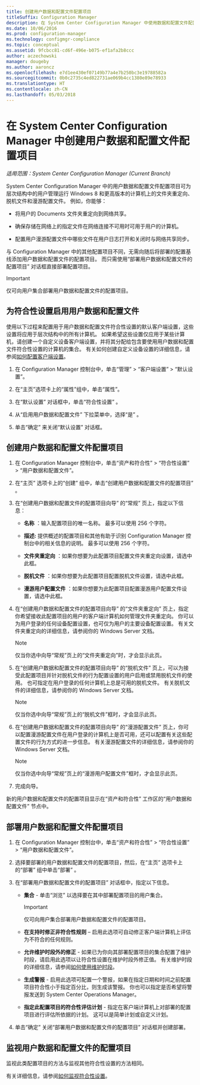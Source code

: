 ```yaml
---
title: 创建用户数据和配置文件配置项目
titleSuffix: Configuration Manager
description: 在 System Center Configuration Manager 中使用数据和配置文件配置项目来管理文件夹重定向、脱机文件和漫游配置文件。
ms.date: 10/06/2016
ms.prod: configuration-manager
ms.technology: configmgr-compliance
ms.topic: conceptual
ms.assetid: 9fcbcc81-cd6f-496e-b075-ef1afa2b8ccc
author: aczechowski
manager: dougeby
ms.author: aaroncz
ms.openlocfilehash: e7d1ee430ef07149b77a4e7b250bc3e19788582a
ms.sourcegitcommit: 0b0c2735c4ed822731ae069b4cc1380e89e78933
ms.translationtype: HT
ms.contentlocale: zh-CN
ms.lasthandoff: 05/03/2018
---
```

# <a name="create-user-data-and-profiles-configuration-items-in-system-center-configuration-manager"></a>在 System Center Configuration Manager 中创建用户数据和配置文件配置项目

*适用范围：System Center Configuration Manager (Current Branch)*

System Center Configuration Manager 中的用户数据和配置文件配置项目可为层次结构中的用户管理运行 Windows 8 和更高版本的计算机上的文件夹重定向、脱机文件和漫游配置文件。 例如，你能够：  

-   将用户的 Documents 文件夹重定向到网络共享。  

-   确保存储在网络上的指定文件在网络连接不可用时可用于用户的计算机。  

-   配置用户漫游配置文件中哪些文件在用户日志打开和关闭时与网络共享同步。  

 与 Configuration Manager 中的其他配置项目不同，无需向随后将部署的配置基线添加用户数据和配置文件的配置项目。 而只需使用“部署用户数据和配置文件的配置项目”  对话框直接部署配置项目。  

> [!IMPORTANT]  
>  仅可向用户集合部署用户数据和配置文件的配置项目。  

## <a name="enable-user-data-and-profiles-for-compliance-settings"></a>为符合性设置启用用户数据和配置文件  
 使用以下过程来配置用于用户数据和配置文件符合性设置的默认客户端设置，这些设置将应用于层次结构中的所有计算机。 如果希望这些设置仅应用于某些计算机，请创建一个自定义设备客户端设置，并将其分配给包含要使用用户数据和配置文件符合性设置的计算机的集合。 有关如何创建自定义设备设置的详细信息，请参阅[如何配置客户端设置](../../core/clients/deploy/configure-client-settings.md)。  

1.  在 Configuration Manager 控制台中，单击“管理” > “客户端设置” > “默认设置”。  

4.  在“主页”选项卡上的“属性”组中，单击“属性”。  

5.  在“默认设置”  对话框中，单击“符合性设置” 。  

6.  从“启用用户数据和配置文件”  下拉菜单中，选择“是” 。  

7.  单击“确定”  来关闭“默认设置”  对话框。  

## <a name="create-a-user-data-and-profiles-configuration-item"></a>创建用户数据和配置文件配置项目  

1.  在 Configuration Manager 控制台中，单击“资产和符合性” > “符合性设置” > “用户数据和配置文件”。  

3.  在“主页”  选项卡上的“创建”  组中，单击“创建用户数据和配置文件的配置项目” 。  

4.  在“创建用户数据和配置文件的配置项目向导”  的“常规” 页上，指定以下信息：  

    -   **名称** ：输入配置项目的唯一名称。 最多可以使用 256 个字符。  

    -   **描述:** 提供概述的配置项目和其他有助于识别 Configuration Manager 控制台中的相关信息的说明。 最多可以使用 256 个字符。  

    -   **文件夹重定向** ：如果你想要为此配置项目配置文件夹重定向设置，请选中此框。  

    -   **脱机文件** ：如果你想要为此配置项目配置脱机文件设置，请选中此框。  

    -   **漫游用户配置文件** ：如果你想要为此配置项目配置漫游用户配置文件设置，请选中此框。  

5.  在“创建用户数据和配置文件的配置项目向导”  的“文件夹重定向” 页上，指定你希望接收此配置项目的用户的客户端计算机如何管理文件夹重定向。 你可以为用户登录的任何设备配置设置，也可仅为用户的主要设备配置设置。 有关文件夹重定向的详细信息，请参阅你的 Windows Server 文档。  

    > [!NOTE]  
    >  仅当你选中向导“常规”页上的“文件夹重定向”时，才会显示此页。  

6.  在“创建用户数据和配置文件的配置项目向导”  的“脱机文件” 页上，可以为接受此配置项目并针对脱机文件的行为配置设置的用户启用或禁用脱机文件的使用。 也可指定在用户登录的任何计算机上总是可用的脱机文件。 有关脱机文件的详细信息，请参阅你的 Windows Server 文档。  

    > [!NOTE]  
    >  仅当你选中向导“常规”页上的“脱机文件”框时，才会显示此页。  

7.  在“创建用户数据和配置文件的配置项目向导”  的“漫游配置文件” 页上，你可以配置漫游配置文件在用户登录的计算机上是否可用，还可以配置有关这些配置文件的行为方式的进一步信息。 有关漫游配置文件的详细信息，请参阅你的 Windows Server 文档。  

    > [!NOTE]  
    >  仅当你选中向导“常规”页上的“漫游用户配置文件”框时，才会显示此页。  

8.  完成向导。  

 新的用户数据和配置文件的配置项目显示在“资产和符合性”  工作区的“用户数据和配置文件”  节点中。  

## <a name="deploy-a-user-data-and-profiles-configuration-item"></a>部署用户数据和配置文件配置项目  

1.  在 Configuration Manager 控制台中，单击“资产和符合性” > “符合性设置” > “用户数据和配置文件”。  

3.  选择要部署的用户数据和配置文件的配置项目，然后，在“主页”  选项卡上的“部署”  组中单击“部署” 。  

4.  在“部署用户数据和配置文件的配置项目”  对话框中，指定以下信息。  

    -   **集合** - 单击“浏览”  以选择要在其中部署配置项目的用户集合。  

        > [!IMPORTANT]  
        >  仅可向用户集合部署用户数据和配置文件的配置项目。  

    -   **在支持时修正非符合性规则** – 启用此选项可自动修正客户端计算机上评估为不符合的任何规则。  

    -   **允许维护时段外的修正** - 如果已为你向其部署配置项目的集合配置了维护时段，请启用此选项以让符合性设置在维护时段外修正值。 有关维护时段的详细信息，请参阅[如何使用维护时段](../../core/clients/manage/collections/use-maintenance-windows.md)。  

    -   **生成警报** - 启用此选项可配置一个警报，如果在指定日期和时间之前配置项目符合性小于指定百分比，则生成该警报。 你也可以指定是否希望将警报发送到 System Center Operations Manager。  

    -   **指定此配置项目的符合性评估计划** - 指定在客户端计算机上对部署的配置项目进行评估所依据的计划。 这可以是简单计划或自定义计划。  

5.  单击“确定”  关闭“部署用户数据和配置文件的配置项目”  对话框并创建部署。  

## <a name="monitor-a-user-data-and-profiles-configuration-item"></a>监视用户数据和配置文件的配置项目  
 监视此类配置项目的方法与监视其他符合性设置的方法相同。  

 有关详细信息，请参阅[如何监视符合性设置](../../compliance/deploy-use/monitor-compliance-settings.md)。  

